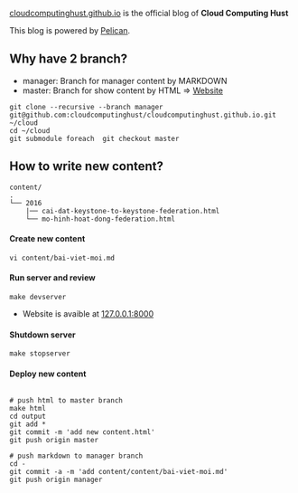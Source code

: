 [cloudcomputinghust.github.io](http://cloudcomputinghust.github.io/)  is the official blog of **Cloud Computing Hust**

This blog is powered by [Pelican](http://blog.getpelican.com/). 

## Why have 2 branch?
- manager: Branch for manager content by MARKDOWN
- master: Branch for show content by HTML => [Website](http://cloudcomputinghust.github.io/)

```
git clone --recursive --branch manager git@github.com:cloudcomputinghust/cloudcomputinghust.github.io.git ~/cloud
cd ~/cloud
git submodule foreach  git checkout master
```
## How to write new content?

```
content/
.
└── 2016
	|── cai-dat-keystone-to-keystone-federation.html
	└── mo-hinh-hoat-dong-federation.html
```
#### Create new content
```
vi content/bai-viet-moi.md
```

#### Run server and review

```
make devserver
```
- Website is avaible at [127.0.0.1:8000](http://127.0.0.1:8000)

#### Shutdown server
```
make stopserver
```

#### Deploy new content
```

# push html to master branch
make html
cd output
git add *
git commit -m 'add new content.html'
git push origin master

# push markdown to manager branch
cd -
git commit -a -m 'add content/content/bai-viet-moi.md'
git push origin manager
```
